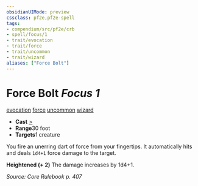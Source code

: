 ```yaml
---
obsidianUIMode: preview
cssclass: pf2e,pf2e-spell
tags:
- compendium/src/pf2e/crb
- spell/focus/1
- trait/evocation
- trait/force
- trait/uncommon
- trait/wizard
aliases: ["Force Bolt"]
---
```

# Force Bolt *Focus 1*   
[evocation](/rules/traits/evocation.md)  [force](/rules/traits/force.md)  [uncommon](/rules/traits/uncommon.md)  [wizard](/rules/traits/wizard.md)  

- **Cast** [>](/rules/core-rulebook/chapter-9-playing-the-game.md#Actions "Single Action") 
- **Range**30 foot
- **Targets**1 creature

You fire an unerring dart of force from your fingertips. It automatically hits and deals `1d4+1` force damage to the target.

**Heightened (+ 2)** The damage increases by 1d4+1.

*Source: Core Rulebook p. 407*